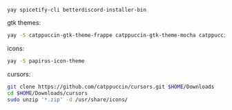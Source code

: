 `yay spicetify-cli betterdiscord-installer-bin`

gtk themes:

```bash
yay -S catppuccin-gtk-theme-frappe catppuccin-gtk-theme-mocha catppuccin-gtk-theme-macchiato catppuccin-gtk-theme-latte bettergruvbox-gtk-theme graphite-gtk-theme-nord-git
```

icons:

```bash
yay -S papirus-icon-theme
```

cursors:

```bash
git clone https://github.com/catppuccin/cursors.git $HOME/Downloads
cd $HOME/Downloads/cursors
sudo unzip '*.zip' -d /usr/share/icons/
```
